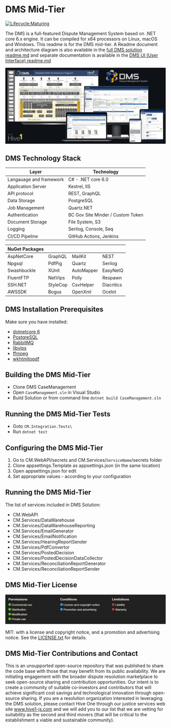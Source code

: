 # DMS Mid-Tier

[![Lifecycle:Maturing](https://img.shields.io/badge/Lifecycle-Maturing-007EC6)](<Redirect-URL>)

The DMS is a full-featured Dispute Management System based on .NET core 6.x engine. It can be compiled for x64 processors on Linux, macOS and Windows.  This readme is for the DMS mid-tier.  A Readme document and architecture diagram is also available in the [full DMS solution readme.md](../../README.md) and separate documentation is available in the [DMS UI (User Interface) readme.md](../../src/ui/README.md)

![DMS System](../../DMS_Devices.jpg)


DMS Technology Stack
-----------------

| Layer   | Technology | 
| ------- | ------------ |
| Langauage and framework | C# - .NET core 6.0 |
| Application Server | Kestrel, IIS |
| API protocol | REST, GraphQL |
| Data Storage | PostgreSQL |
| Job Management | Quartz.NET |
| Authentication | BC Gov Site Minder / Custom Token |
| Document Storage | File System, S3 |
| Logging | Serilog, Console, Seq |
| CI/CD Pipeline | GitHub Actions, Jenkins |


| NuGet Packages |||| 
|----|----|----|----|
| AspNetCore | GraphQL | MailKit | NEST |
| Npgsql | PdfPig | Quartz | Serilog |
| Swashbuckle | XUnit | AutoMapper | EasyNetQ |
| FluentFTP | NetVips | Polly | Respawn |
| SSH.NET | StyleCop | CsvHelper | Diacritics |
| AWSSDK | Bogus | OpenXml | Ocelot |

## DMS Installation Prerequisites

Make sure you have installed:
* [dotnetcore 6](https://dotnet.microsoft.com/en-us/download/dotnet/6.0)
* [PostgreSQL](https://www.postgresql.org/download/)
* [RabbitMQ](https://www.rabbitmq.com/download.html)
* [libvips](https://github.com/libvips/libvips/releases)
* [ffmpeg](https://ffmpeg.org/download.html)
* [wkhtmltopdf](https://wkhtmltopdf.org)

## Building the DMS Mid-Tier

* Clone DMS CaseManagement
* Open `CaseManagement.sln` in Visual Studio
* Build Solution or from command line ```dotnet build CaseManagement.sln```

## Running the DMS Mid-Tier Tests
* Goto ```CM.Integration.Tests\```
* Run ```dotnet test```

## Configuring the DMS Mid-Tier

1. Go to CM.WebAPI/secrets and CM.Services/```ServiceName```/secrets folder
2. Clone appsettings.Template as appsettings.json (in the same location)
3. Open appsettings.json for edit
4. Set appropriate values - according to your configuration 

## Running the DMS Mid-Tier

The list of services included in DMS Solution:
* CM.WebAPI
* CM.Services/DataWarehouse
* CM.Services/DataWarehouseReporting
* CM.Services/EmailGenerator
* CM.Services/EmailNotification
* CM.Services/HearingReportSender
* CM.Services/PdfConvertor
* CM.Services/PostedDecision
* CM.Services/PostedDecisionDataCollector
* CM.Services/ReconciliationReportGenerator
* CM.Services/ReconciliationReportSender

## DMS Mid-Tier License

![MIT License](../../DMS_MIT_Permissions_Conditions_Limitations.png)

MIT: with a license and copyright notice, and a promotion and advertising notice.  See the [LICENSE.txt](../../LICENSE) for details.

## DMS Mid-Tier Contributions and Contact

This is an unsupported open-source repository that was published to share the code base with those that may benefit from its public availability.  We are initiating engagement with the broader dispute resolution marketplace to seek open-source sharing and contribution opportunities.  Our intent is to create a community of suitable co-investors and contributors that will achieve significant cost savings and technological innovation through open-source sharing.  If you are a resolution organization interested in leveraging the DMS solution, please contact Hive One through our justice services web site www.hive1-js.com and we will add you to our list that we are vetting for suitability as the second and third movers (that will be critical to the establishment a viable and sustainable community).
